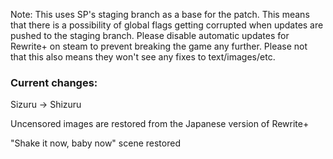 Note: This uses SP's staging branch as a base for the patch. This means that there is a possibility of global flags getting corrupted when updates are pushed to the staging branch. Please disable automatic updates for Rewrite+ on steam to prevent breaking the game any further. Please not that this also means they won't see any fixes to text/images/etc. 

### Current changes:

Sizuru -> Shizuru

Uncensored images are restored from the Japanese version of Rewrite+

"Shake it now, baby now" scene restored


